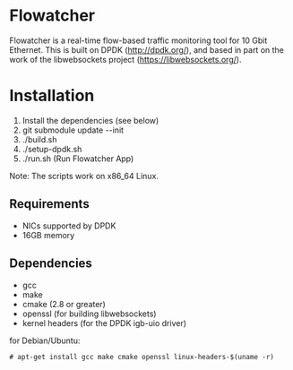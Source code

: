 # Flowatcher

Flowatcher is a real-time flow-based traffic monitoring tool for 10 Gbit Ethernet.
This is built on DPDK (http://dpdk.org/), and based in part on the work of the libwebsockets project (https://libwebsockets.org/).


# Installation

1. Install the dependencies (see below)
2. git submodule update --init
3. ./build.sh
4. ./setup-dpdk.sh
5. ./run.sh (Run Flowatcher App)

Note: The scripts work on x86_64 Linux.

## Requirements
* NICs supported by DPDK
* 16GB memory

## Dependencies
* gcc
* make
* cmake (2.8 or greater)
* openssl (for building libwebsockets)
* kernel headers (for the DPDK igb-uio driver)

for Debian/Ubuntu:
```
# apt-get install gcc make cmake openssl linux-headers-$(uname -r)
```

